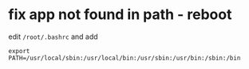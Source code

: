 # fix app not found in path - reboot
edit `/root/.bashrc` and add
```
export PATH=/usr/local/sbin:/usr/local/bin:/usr/sbin:/usr/bin:/sbin:/bin
```
